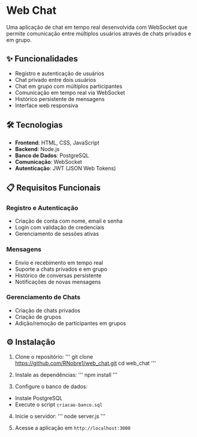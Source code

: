 # Web Chat

Uma aplicação de chat em tempo real desenvolvida com WebSocket que permite comunicação entre múltiplos usuários através de chats privados e em grupo.

## ✨ Funcionalidades
- Registro e autenticação de usuários
- Chat privado entre dois usuários
- Chat em grupo com múltiplos participantes
- Comunicação em tempo real via WebSocket
- Histórico persistente de mensagens
- Interface web responsiva

## 🛠 Tecnologias
- **Frontend**: HTML, CSS, JavaScript
- **Backend**: Node.js
- **Banco de Dados**: PostgreSQL
- **Comunicação**: WebSocket
- **Autenticação**: JWT (JSON Web Tokens)

## 📋 Requisitos Funcionais

### Registro e Autenticação
- Criação de conta com nome, email e senha
- Login com validação de credenciais
- Gerenciamento de sessões ativas

### Mensagens
- Envio e recebimento em tempo real
- Suporte a chats privados e em grupo
- Histórico de conversas persistente
- Notificações de novas mensagens

### Gerenciamento de Chats
- Criação de chats privados
- Criação de grupos
- Adição/remoção de participantes em grupos


## ⚙️ Instalação

1. Clone o repositório:
'''
git clone https://github.com/RNobre1/web_chat.git
cd web_chat
'''


2. Instale as dependências:
'''
npm install
'''


3. Configure o banco de dados:
- Instale PostgreSQL
- Execute o script `criacao-banco.sql`

4. Inicie o servidor:
'''
node server.js
'''

5. Acesse a aplicação em `http://localhost:3000`

